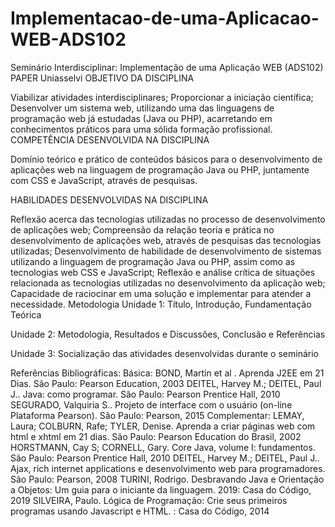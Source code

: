 # Implementacao-de-uma-Aplicacao-WEB-ADS102
Seminário Interdisciplinar: Implementação de uma Aplicação WEB (ADS102) PAPER Uniasselvi
OBJETIVO DA DISCIPLINA

Viabilizar atividades interdisciplinares;
Proporcionar a iniciação científica;
Desenvolver um sistema web, utilizando uma das linguagens de programação web já estudadas (Java ou PHP), acarretando em conhecimentos práticos para uma sólida formação profissional.
COMPETÊNCIA DESENVOLVIDA NA DISCIPLINA  

 Domínio teórico e prático de conteúdos básicos para o desenvolvimento de aplicações web na linguagem de programação Java ou PHP, juntamente com CSS e JavaScript, através de pesquisas.

HABILIDADES DESENVOLVIDAS NA DISCIPLINA  

Reflexão acerca das tecnologias utilizadas no processo de desenvolvimento de aplicações web;
Compreensão da relação teoria e prática no desenvolvimento de aplicações web, através de pesquisas das tecnologias utilizadas;
Desenvolvimento de habilidade de desenvolvimento de sistemas utilizando a linguagem de programação Java ou PHP, assim como as tecnologias web CSS e JavaScript;
Reflexão e análise crítica de situações relacionada as tecnologias utilizadas no desenvolvimento da aplicação web;
Capacidade de raciocinar em uma solução e implementar para atender a necessidade.
Metodologia
Unidade 1: Título, Introdução, Fundamentação Teórica

Unidade 2: Metodologia, Resultados e Discussões, Conclusão e Referências

Unidade 3: Socialização das atividades desenvolvidas durante o seminário

Referências Bibliográficas:
Básica:
BOND, Martin et al . Aprenda J2EE em 21 Dias. São Paulo: Pearson Education, 2003
DEITEL, Harvey M.; DEITEL, Paul J.. Java: como programar. São Paulo: Pearson Prentice Hall, 2010
SEGURADO, Valquiria S.. Projeto de interface com o usuário (on-line Plataforma Pearson). São Paulo: Pearson, 2015
Complementar:
LEMAY, Laura; COLBURN, Rafe; TYLER, Denise. Aprenda a criar páginas web com html e xhtml em 21 dias. São Paulo: Pearson Education do Brasil, 2002
HORSTMANN, Cay S; CORNELL, Gary. Core Java, volume I: fundamentos. São Paulo: Pearson Prentice Hall, 2010
DEITEL, Harvey M.; DEITEL, Paul J.. Ajax, rich internet applications e desenvolvimento web para programadores. São Paulo: Pearson, 2008
TURINI, Rodrigo. Desbravando Java e Orientação a Objetos: Um guia para o iniciante da linguagem. 2019: Casa do Código, 2019
SILVEIRA, Paulo. Lógica de Programação: Crie seus primeiros programas usando Javascript e HTML. : Casa do Código, 2014
